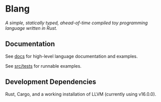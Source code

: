 # Blang

_A simple, statically typed, ahead-of-time compiled toy programming language written in Rust._

## Documentation

See [docs](docs) for high-level language documentation and examples.

See [src/tests](src/tests) for runnable examples.

## Development Dependencies

Rust, Cargo, and a working installation of LLVM (currently using v16.0.0).
